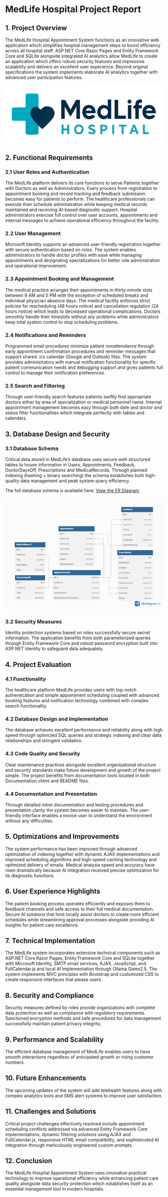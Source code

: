 # MedLife Hospital Project Report

## 1. Project Overview

The MedLife Hospital Appointment System functions as an innovative web application which simplifies hospital management steps to boost efficiency across all hospital staff. ASP.NET Core Razor Pages and Entity Framework Core and SQLite alongside integrated AI analytics allow MedLife to create an application which offers robust security features and impressive scalability and delivers an excellent user experience. Beyond original specifications the system implements elaborate AI analytics together with advanced user participation features.

![MedLife Logo](logo.png)

## 2. Functional Requirements

### 2.1 User Roles and Authentication

The MedLife platform delivers its core functions to serve Patients together with Doctors as well as Administrators. Every process from registration to appointment booking and record tracking and feedback submission becomes easy for patients to perform. The healthcare professionals can execute their schedule administration while keeping medical records maintained and receiving AI-based diagnostic support. Hospital administrators exercise full control over user accounts, appointments and internal messages to achieve operational efficiency throughout the facility.

### 2.2 User Management

Microsoft Identity supports an advanced user-friendly registration together with secure authentication based on roles. The system enables administrators to handle doctor profiles with ease while managing appointments and designating specializations for better role administration and operational improvement.

### 2.3 Appointment Booking and Management

The medical practice arranges their appointments in thirty-minute slots between 9 AM and 5 PM with the exception of scheduled breaks and individual physician absence days. The medical facility enforces strict policies for rescheduling (48 hours notice) and cancellation regulation (24 hours notice) which leads to decreased operational complications. Doctors smoothly handle their timeslots without any problems while administrators keep total system control to stop scheduling problems.

### 2.4 Notifications and Reminders

Programmed email procedures minimize patient nonattendance through early appointment confirmation procedures and reminder messages that support shared .ics calendar (Google and Outlook) files. The system provides administrators with manual notification functionality for specific patient communication needs and debugging support and gives patients full control to manage their notification preferences.

### 2.5 Search and Filtering

Through user-friendly search features patients swiftly find appropriate doctors either by area of specialization or medical personnel name. Internal appointment management becomes easy through both date and doctor and status filter functionalities which integrate perfectly with tables and calendars.

## 3. Database Design and Security

### 3.1 Database Schema

Critical data stored in MedLife’s database uses secure well-structured tables to house information in Users, Appointments, Feedback, DoctorDaysOff, Prescriptions and MedicalRecords. Through planned indexing (hashing + binary searching) the schema establishes both high-quality data management and peak system query efficiency.

The full database schema is available here: [View the ER Diagram](https://dbdiagram.io/d/HospitalDB-67f00ccb4f7afba18464ef89).

![Database Schema Screenshot](database-schema-screenshot.png)

### 3.2 Security Measures

Identity protection systems based on roles successfully secure secret information. The application benefits from both parameterized queries through Entity Framework Core and robust password encryption built into ASP.NET Identity to safeguard data adequately.

## 4. Project Evaluation

### 4.1 Functionality

The healthcare platform MedLife provides users with top-notch authentication and simple appointment scheduling coupled with advanced booking features and notification technology combined with complex search functionality.

### 4.2 Database Design and Implementation

The database achieves excellent performance and reliability along with high speed through optimized SQL queries and strategic indexing and clear data relationships and stringent validation.

### 4.3 Code Quality and Security

Clear maintenance practices alongside excellent organizational structure and security standards make future development and growth of the project simple. The project benefits from documentation tools located in both Documentation.chtml and README files.

### 4.4 Documentation and Presentation

Through detailed inline documentation and testing procedures and presentation clarity the system becomes easier to maintain. The user-friendly interface enables a novice user to understand the environment without any difficulties.

## 5. Optimizations and Improvements

The system performance has been improved through advanced optimization of indexing together with dynamic AJAX implementations and improved scheduling algorithms and high-speed caching technology and optimized delivery of emails. Medical analysis speed and accuracy have risen dramatically because AI integration received precise optimization for its diagnostic functions.

## 6. User Experience Highlights

The patient booking process operates efficiently and exposes them to feedback channels and safe access to their full medical documentation. Secure AI solutions that host locally assist doctors to create more efficient schedules while streamlining approval processes alongside providing AI insights for patient care excellence.

## 7. Technical Implementation

The MedLife system incorporates extensive technical components such as ASP.NET Core Razor Pages, Entity Framework Core and SQLite together with Microsoft Identity, SMTP email services, AJAX, JavaScript, and FullCalendar.js and local AI implementation through Ollama Qwen2.5. The system implements MVC principles with Bootstrap and customized CSS to create responsive interfaces that please users.

## 8. Security and Compliance

Security measures defined by roles provide organizations with complete data protection as well as compliance with regulatory requirements. Sanctioned encryption methods and safe procedures for data management successfully maintain patient privacy integrity.

## 9. Performance and Scalability

The efficient database management of MedLife enables users to have smooth interactions regardless of anticipated growth or rising customer numbers.

## 10. Future Enhancements

The upcoming updates of the system will add telehealth features along with complex analytics tools and SMS alert systems to improve user satisfaction.

## 11. Challenges and Solutions

Critical project challenges effectively resolved include appointment scheduling conflicts addressed via advanced Entity Framework Core implementations, dynamic filtering solutions using AJAX and FullCalendar.js, responsive HTML email compatibility, and sophisticated AI integration through meticulously engineered custom prompts.

## 12. Conclusion

The MedLife Hospital Appointment System uses innovative practical technology to improve operational efficiency while enhancing patient care quality alongside data security protection which establishes itself as an essential management tool in modern hospitals.